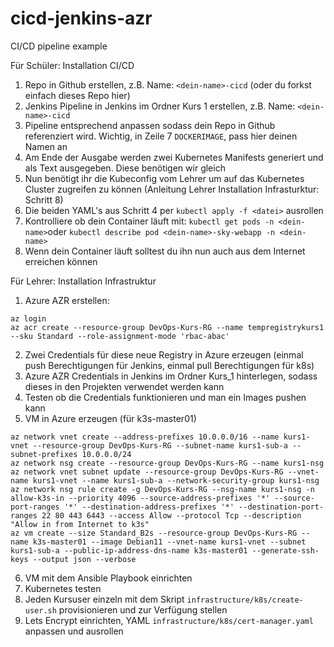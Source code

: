 # cicd-jenkins-azr
CI/CD pipeline example

Für Schüler:
Installation CI/CD

1. Repo in Github erstellen, z.B. Name: `<dein-name>-cicd` (oder du forkst einfach dieses Repo hier)
2. Jenkins Pipeline in Jenkins im Ordner Kurs 1 erstellen, z.B. Name: `<dein-name>-cicd`
3. Pipeline entsprechend anpassen sodass dein Repo in Github referenziert wird. Wichtig, in Zeile 7 `DOCKERIMAGE`, pass hier deinen Namen an
4. Am Ende der Ausgabe werden zwei Kubernetes Manifests generiert und als Text ausgegeben. Diese benötigen wir gleich
5. Nun benötigt ihr die Kubeconfig vom Lehrer um auf das Kubernetes Cluster zugreifen zu können (Anleitung Lehrer Installation Infrasturktur: Schritt 8)
6. Die beiden YAML's aus Schritt 4 per `kubectl apply -f <datei>` ausrollen
5. Kontrolliere ob dein Container läuft mit: `kubectl get pods -n <dein-name>`oder `kubectl describe pod <dein-name>-sky-webapp -n <dein-name>`
6. Wenn dein Container läuft solltest du ihn nun auch aus dem Internet erreichen können


Für Lehrer:
Installation Infrastruktur

1. Azure AZR erstellen:
```
az login
az acr create --resource-group DevOps-Kurs-RG --name tempregistrykurs1 --sku Standard --role-assignment-mode 'rbac-abac'
```
2. Zwei Credentials für diese neue Registry in Azure erzeugen (einmal push Berechtigungen für Jenkins, einmal pull Berechtigungen für k8s)
3. Azure AZR Credentials in Jenkins im Ordner Kurs_1 hinterlegen, sodass dieses in den Projekten verwendet werden kann
4. Testen ob die Credentials funktionieren und man ein Images pushen kann
5. VM in Azure erzeugen (für k3s-master01)
```
az network vnet create --address-prefixes 10.0.0.0/16 --name kurs1-vnet --resource-group DevOps-Kurs-RG --subnet-name kurs1-sub-a --subnet-prefixes 10.0.0.0/24
az network nsg create --resource-group DevOps-Kurs-RG --name kurs1-nsg
az network vnet subnet update --resource-group DevOps-Kurs-RG --vnet-name kurs1-vnet --name kurs1-sub-a --network-security-group kurs1-nsg
az network nsg rule create -g DevOps-Kurs-RG --nsg-name kurs1-nsg -n allow-k3s-in --priority 4096 --source-address-prefixes '*' --source-port-ranges '*' --destination-address-prefixes '*' --destination-port-ranges 22 80 443 6443 --access Allow --protocol Tcp --description "Allow in from Internet to k3s"
az vm create --size Standard_B2s --resource-group DevOps-Kurs-RG --name k3s-master01 --image Debian11 --vnet-name kurs1-vnet --subnet kurs1-sub-a --public-ip-address-dns-name k3s-master01 --generate-ssh-keys --output json --verbose
```
6. VM mit dem Ansible Playbook einrichten
7. Kubernetes testen
8. Jeden Kursuser einzeln mit dem Skript `infrastructure/k8s/create-user.sh` provisionieren und zur Verfügung stellen
9. Lets Encrypt einrichten, YAML `infrastructure/k8s/cert-manager.yaml` anpassen und ausrollen  


